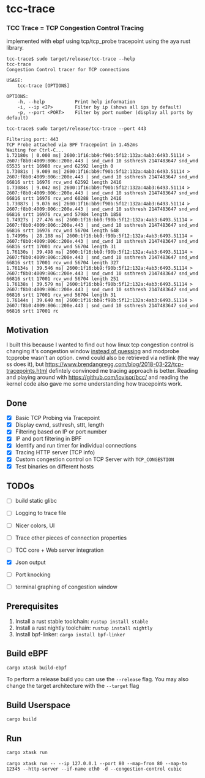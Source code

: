 # tcc-trace

### TCC Trace = TCP Congestion Control Tracing
implemented with ebpf using tcp/tcp_probe tracepoint using the aya rust library.

```
tcc-trace$ sudo target/release/tcc-trace --help
tcc-trace 
Congestion Control tracer for TCP connections

USAGE:
    tcc-trace [OPTIONS]

OPTIONS:
    -h, --help           Print help information
    -i, --ip <IP>        Filter by ip (shows all ips by default)
    -p, --port <PORT>    Filter by port number (display all ports by default)

tcc-trace$ sudo target/release/tcc-trace --port 443

Filtering port: 443
TCP Probe attached via BPF Tracepoint in 1.452ms
Waiting for Ctrl-C...
1.72180s | 0.000 ms| 2600:1f16:bb9:f90b:5f12:132a:4ab3:6493.51114 > 2607:f8b0:4009:806::200e.443 | snd_cwnd 10 ssthresh 2147483647 snd_wnd 65535 srtt 16980 rcv_wnd 62592 length 0
1.73081s | 9.009 ms| 2600:1f16:bb9:f90b:5f12:132a:4ab3:6493.51114 > 2607:f8b0:4009:806::200e.443 | snd_cwnd 10 ssthresh 2147483647 snd_wnd 66816 srtt 16976 rcv_wnd 62592 length 2416
1.73084s | 9.042 ms| 2600:1f16:bb9:f90b:5f12:132a:4ab3:6493.51114 > 2607:f8b0:4009:806::200e.443 | snd_cwnd 10 ssthresh 2147483647 snd_wnd 66816 srtt 16976 rcv_wnd 60288 length 2416
1.73087s | 9.076 ms| 2600:1f16:bb9:f90b:5f12:132a:4ab3:6493.51114 > 2607:f8b0:4009:806::200e.443 | snd_cwnd 10 ssthresh 2147483647 snd_wnd 66816 srtt 16976 rcv_wnd 57984 length 1858
1.74927s | 27.476 ms| 2600:1f16:bb9:f90b:5f12:132a:4ab3:6493.51114 > 2607:f8b0:4009:806::200e.443 | snd_cwnd 10 ssthresh 2147483647 snd_wnd 66816 srtt 16976 rcv_wnd 56704 length 648
1.74999s | 28.188 ms| 2600:1f16:bb9:f90b:5f12:132a:4ab3:6493.51114 > 2607:f8b0:4009:806::200e.443 | snd_cwnd 10 ssthresh 2147483647 snd_wnd 66816 srtt 17001 rcv_wnd 56704 length 31
1.76130s | 39.498 ms| 2600:1f16:bb9:f90b:5f12:132a:4ab3:6493.51114 > 2607:f8b0:4009:806::200e.443 | snd_cwnd 10 ssthresh 2147483647 snd_wnd 66816 srtt 17001 rcv_wnd 56704 length 327
1.76134s | 39.546 ms| 2600:1f16:bb9:f90b:5f12:132a:4ab3:6493.51114 > 2607:f8b0:4009:806::200e.443 | snd_cwnd 10 ssthresh 2147483647 snd_wnd 66816 srtt 17001 rcv_wnd 56704 length 251
1.76138s | 39.579 ms| 2600:1f16:bb9:f90b:5f12:132a:4ab3:6493.51114 > 2607:f8b0:4009:806::200e.443 | snd_cwnd 10 ssthresh 2147483647 snd_wnd 66816 srtt 17001 rcv_wnd 56704 length 31
1.76144s | 39.640 ms| 2600:1f16:bb9:f90b:5f12:132a:4ab3:6493.51114 > 2607:f8b0:4009:806::200e.443 | snd_cwnd 10 ssthresh 2147483647 snd_wnd 66816 srtt 17001 rc
```

## Motivation
I built this because I wanted to find out how linux tcp congestion control is changing it's congestion window
[instead of guessing](https://github.com/sirupsen/initcwnd) and modprobe tcpprobe wasn't an option.
cwnd could also be retrieved via netlink (the way ss does it),
but https://www.brendangregg.com/blog/2018-03-22/tcp-tracepoints.html defintely convinced me tracing approach
is better. Reading and playing around with https://github.com/iovisor/bcc/ and reading the kernel code
also gave me some understanding how tracepoints work.

## Done
- [x] Basic TCP Probing via Tracepoint
- [x] Display cwnd, ssthresh, sttt, length
- [x] Filtering based on IP or port number
- [x] IP and port filtering in BPF
- [x] Identify and run timer for individual connections
- [x] Tracing HTTP server (TCP info)
- [x] Custom congestion control on TCP Server with `TCP_CONGESTION`
- [x] Test binaries on different hosts

## TODOs
- [ ] build static glibc
- [ ] Logging to trace file
- [ ] Nicer colors, UI
- [ ] Trace other pieces of connection properties
- [ ] TCC core + Web server integration
- [x] Json output
- [ ] Port knocking
- [ ] terminal graphing of congestion window


## Prerequisites

1. Install a rust stable toolchain: `rustup install stable`
1. Install a rust nightly toolchain: `rustup install nightly`
1. Install bpf-linker: `cargo install bpf-linker`

## Build eBPF

```bash
cargo xtask build-ebpf
```

To perform a release build you can use the `--release` flag.
You may also change the target architecture with the `--target` flag

## Build Userspace

```bash
cargo build
```

## Run

```bash
cargo xtask run
```


```
cargo xtask run -- --ip 127.0.0.1 --port 80 --map-from 80 --map-to 12345 --http-server --if-name eth0 -d --congestion-control cubic
```